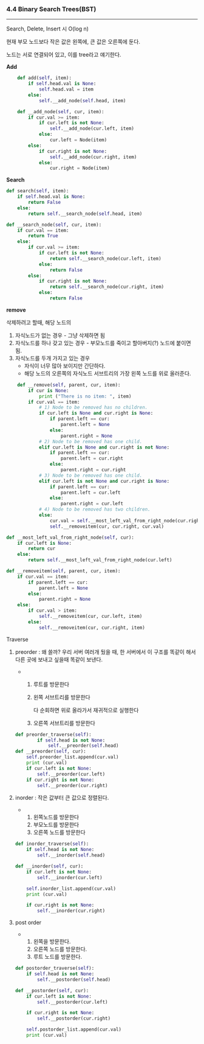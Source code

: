 ### 4.4 Binary Search Trees(BST)

---

Search, Delete, Insert 시 O(log n)



현재 부모 노드보다 작은 값은 왼쪽에, 큰 값은 오른쪽에 둔다.

노드는 서로 연결되어 있고, 이를 tree라고 얘기한다.



**Add**

```python
    def add(self, item):
        if self.head.val is None:
            self.head.val = item
        else:
            self.__add_node(self.head, item)

    def __add_node(self, cur, item):
        if cur.val >= item:
            if cur.left is not None:
                self.__add_node(cur.left, item)
            else:
                cur.left = Node(item)
        else:
            if cur.right is not None:
                self.__add_node(cur.right, item)
            else:
                cur.right = Node(item)
```
**Search**

```python
def search(self, item):
    if self.head.val is None:
        return False
    else:
        return self.__search_node(self.head, item)

def __search_node(self, cur, item):
    if cur.val == item:
        return True
    else:
        if cur.val >= item:
            if cur.left is not None:
                return self.__search_node(cur.left, item)
            else:
                return False
        else:
            if cur.right is not None:
                return self.__search_node(cur.right, item)
            else:
                return False
```


**remove**

삭제하려고 할때, 해당 노드의

1. 자식노드가 없는 경우 - 그냥 삭제하면 됨
2. 자식노드를 하나 갖고 있는 경우 - 부모노드를 죽이고 할아버지(?) 노드에 붙이면 됨.
3. 자식노드를 두개 가지고 있는 경우 
   - 자식이 너무 많아 보이지만 간단하다. 
   - 해당 노드의 오른쪽의 자식노드 서브트리의 가장 왼쪽 노드를 위로 올러준다.


```python
    def __remove(self, parent, cur, item):
        if cur is None:
            print ("There is no item: ", item)
        if cur.val == item:
            # 1) Node to be removed has no children.
            if cur.left is None and cur.right is None:
                if parent.left == cur:
                    parent.left = None
                else:
                    parent.right = None
            # 2) Node to be removed has one child.
            elif cur.left is None and cur.right is not None:
                if parent.left == cur:
                    parent.left = cur.right
                else:
                    parent.right = cur.right
            # 3) Node to be removed has one child.
            elif cur.left is not None and cur.right is None:
                if parent.left == cur:
                    parent.left = cur.left
                else:
                    parent.right = cur.left
            # 4) Node to be removed has two children.
            else:
                cur.val = self.__most_left_val_from_right_node(cur.right).val
                self.__removeitem(cur, cur.right, cur.val)

def __most_left_val_from_right_node(self, cur):
    if cur.left is None:
        return cur
    else:
        return self.__most_left_val_from_right_node(cur.left)

def __removeitem(self, parent, cur, item):
    if cur.val == item:
        if parent.left == cur:
            parent.left = None
        else:
            parent.right = None
    else:
        if cur.val > item:
            self.__removeitem(cur, cur.left, item)
        else:
            self.__removeitem(cur, cur.right, item)
```


Traverse 

1. preorder : 왜 쓸까? 우리 서버 여러개 뒀을 때, 한 서버에서 이 구조를 똑같이 해서 다른 곳에 보내고 싶을때 똑같이 보낸다.

   - 1. 루트를 방문한다

     2. 왼쪽 서브트리를 방문한다

        다 순회하면 위로 올라가서 재귀적으로 실행한다

     3. 오른쪽 서브트리를 방문한다

   

   ```python
   def preorder_traverse(self):
           if self.head is not None:
               self.__preorder(self.head)
   def __preorder(self, cur):
       self.preorder_list.append(cur.val)
       print (cur.val)
       if cur.left is not None:
           self.__preorder(cur.left)
       if cur.right is not None:
           self.__preorder(cur.right)
   ```

2. inorder : 작은 값부터 큰 값으로 정렬된다.

   - 1. 왼쪽노드를 방문한다
     2. 부모노드를 방문한다
     3. 오른쪽 노드를 방문한다

   ```python
   def inorder_traverse(self):
       if self.head is not None:
           self.__inorder(self.head)
   
   def __inorder(self, cur):
       if cur.left is not None:
           self.__inorder(cur.left)
   
       self.inorder_list.append(cur.val)
       print (cur.val)
   
       if cur.right is not None:
           self.__inorder(cur.right)
   ```



3. post order 

   - 1. 왼쪽을 방문한다.
     2. 오른쪽 노드를 방문한다.
     3. 루트 노드를 방문한다.

   ```python
   def postorder_traverse(self):
       if self.head is not None:
           self.__postorder(self.head)
   
   def __postorder(self, cur):
       if cur.left is not None:
           self.__postorder(cur.left)
   
       if cur.right is not None:
           self.__postorder(cur.right)
   
       self.postorder_list.append(cur.val)
       print (cur.val)
   ```